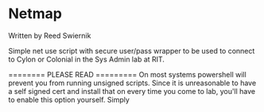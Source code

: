 Netmap
======
Written by Reed Swiernik

Simple net use script with secure user/pass wrapper to be used to connect to Cylon or Colonial in the Sys Admin lab at RIT.


======== PLEASE READ =========
On most systems powershell will prevent you from
running unsigned scripts. Since it is unreasonable
to have a self signed cert and install that on every
time you come to lab, you'll have to enable this
option yourself. Simply 
